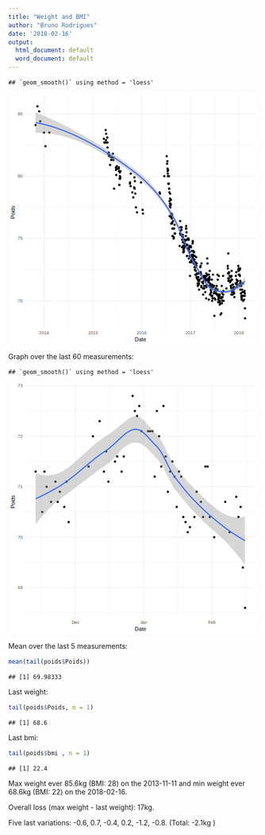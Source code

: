 ```yaml
---
title: "Weight and BMI"
author: "Bruno Rodrigues"
date: '2018-02-16'
output:
  html_document: default
  word_document: default
---
```





```
## `geom_smooth()` using method = 'loess'
```

![plot of chunk unnamed-chunk-1](figure/unnamed-chunk-1-1.png)

Graph over the last 60 measurements:


```
## `geom_smooth()` using method = 'loess'
```

![plot of chunk unnamed-chunk-2](figure/unnamed-chunk-2-1.png)


Mean over the last 5 measurements:


```r
mean(tail(poids$Poids))
```

```
## [1] 69.98333
```

Last weight:


```r
tail(poids$Poids, n = 1)
```

```
## [1] 68.6
```

Last bmi:


```r
tail(poids$bmi , n = 1)
```

```
## [1] 22.4
```

Max weight ever 85.6kg (BMI: 28) on the 
2013-11-11 and min weight ever 
68.6kg (BMI: 22) on the 
2018-02-16.

Overall loss (max weight - last weight): 
17kg.

Five last variations: -0.6, 0.7, -0.4, 0.2, -1.2, -0.8. (Total: -2.1kg )

